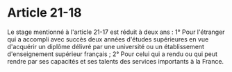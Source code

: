 # Article 21-18

Le stage mentionné à l'article 21-17 est réduit à deux ans : 1° Pour l'étranger qui a accompli avec succès deux années d'études supérieures en vue d'acquérir un diplôme délivré par une université ou un établissement d'enseignement supérieur français ; 2° Pour celui qui a rendu ou qui peut rendre par ses capacités et ses talents des services importants à la France.